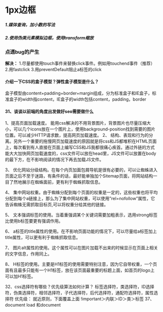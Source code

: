 

# 1px边框

##### 1.媒体查询，加小数的写法



##### 2.使用伪类元素模拟边框，使用transform缩放





### 点透bug的产生



**解决：**
1.尽量都使用touch事件来替换click事件。例如用touchend事件（推荐）
2.用fastclick
3.用preventDefault阻止a标签的click





#### 介绍一下CSS的盒子模型？弹性盒子模型是什么？ 

盒子模型由content+padding+border+margin组成，分为标准盒子和IE盒子，标准盒子的width指content，IE盒子的width包括content，padding，border 



#### 31、谈谈以前端的角度出发做好seo需要做什么 

1、提高页面加载速度。 能用css解决的不用背景图片，背景图片也尽量压缩大小，可以几个icons放在一个图片上，使用background-position找到需要的图片位置。可以减少HTTP请求数，提高网页加载速度。 2、 结构、表现和行为的分离。另外一个重要的拖慢网页加载速度的原因就是将css和JS都堆积在HTML页面上，每次看到有人直接在页面上编写CSS和JS我都很痛心疾首。通过外链的方式能大大加快网页加载速度的，css文件可以放在head里，JS文件可以放置在body的最下方，在不影响阅读的情况下再去加载JS文件。 

3、 优化网站分级结构。在每个内页加面包屑导航是很有必要的，可以让蜘蛛进入页面之后不至于迷路，有条件的话，最好能单独加个Sitemap页面，将网站结构一目了然地展示在蜘蛛面前，更有利于蜘蛛抓取信息。

 4、 集中网站权重。由于蜘蛛分配到每个页面的权重是一定的，这些权重也将平均分配到每个a链接上，那么为了集中网站权重，可以使用”rel=nofollow”属性，它告诉蜘蛛无需抓取目标页,可以将权重分给其他的链接。

 5、 文本强调标签的使用。当着重强调某个关键词需要加粗表示，选用strong标签比使用b标签要更有强调作用。



6、 a标签的title属性的使用。在不影响页面功能的情况下，可以尽量给a标签加上title属性，可以更有利于蜘蛛抓取信息。

 7、 图片alt属性的使用。这个属性可以在图片加载不出来的时候显示在页面上相关的文字信息，作用同上。

 8、 H标签的使用。主要是H1标签的使用需要特别注意，因为它自带权重，一个页面有且最多只能有一个H1标签，放在该页面最重要的标题上面，如首页的logo上可以加H1标签。 





32、css选择符有哪些？优先级算法如何计算？ 
标签选择符，类选择符，ID选择符，伪类选择符，相邻选择符，子代选择符，后代选择符，通配符选择符，属性选择符 优先级： 
就近原则，下面覆盖上面 !important＞内联＞ID＞类＞标签 37、document load 和document 